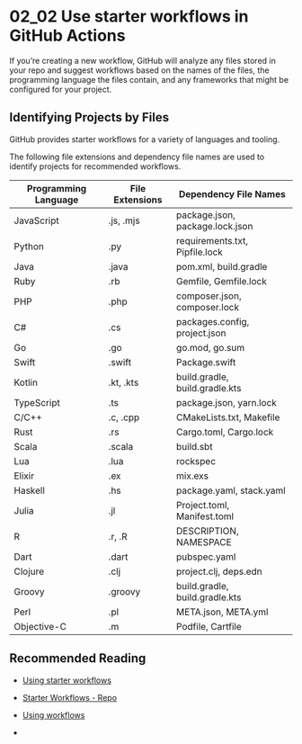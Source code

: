 # 02_02 Use starter workflows in GitHub Actions
If you’re creating a new workflow, GitHub will analyze any files stored in your repo and suggest workflows based on the names of the files, the programming language the files contain, and any frameworks that might be configured for your project.

## Identifying Projects by Files
GitHub provides starter workflows for a variety of languages and tooling.

The following file extensions and dependency file names are used to identify projects for recommended workflows.

| Programming Language | File Extensions | Dependency File Names          |
|----------------------|-----------------|--------------------------------|
| JavaScript           | .js, .mjs       | package.json, package.lock.json|
| Python               | .py             | requirements.txt, Pipfile.lock |
| Java                 | .java           | pom.xml, build.gradle          |
| Ruby                 | .rb             | Gemfile, Gemfile.lock          |
| PHP                  | .php            | composer.json, composer.lock   |
| C#                   | .cs             | packages.config, project.json  |
| Go                   | .go             | go.mod, go.sum                 |
| Swift                | .swift          | Package.swift                  |
| Kotlin               | .kt, .kts       | build.gradle, build.gradle.kts |
| TypeScript           | .ts             | package.json, yarn.lock        |
| C/C++                | .c, .cpp        | CMakeLists.txt, Makefile       |
| Rust                 | .rs             | Cargo.toml, Cargo.lock         |
| Scala                | .scala          | build.sbt                      |
| Lua                  | .lua            | rockspec                       |
| Elixir               | .ex             | mix.exs                        |
| Haskell              | .hs             | package.yaml, stack.yaml       |
| Julia                | .jl             | Project.toml, Manifest.toml    |
| R                    | .r, .R          | DESCRIPTION, NAMESPACE         |
| Dart                 | .dart           | pubspec.yaml                   |
| Clojure              | .clj            | project.clj, deps.edn          |
| Groovy               | .groovy         | build.gradle, build.gradle.kts |
| Perl                 | .pl             | META.json, META.yml            |
| Objective-C          | .m              | Podfile, Cartfile              |

## Recommended Reading
- [Using starter workflows](https://docs.github.com/en/actions/using-workflows/using-starter-workflows)

- [Starter Workflows - Repo](https://github.com/actions/starter-workflows)

- [Using workflows](https://docs.github.com/en/actions/using-workflows)

- []()

